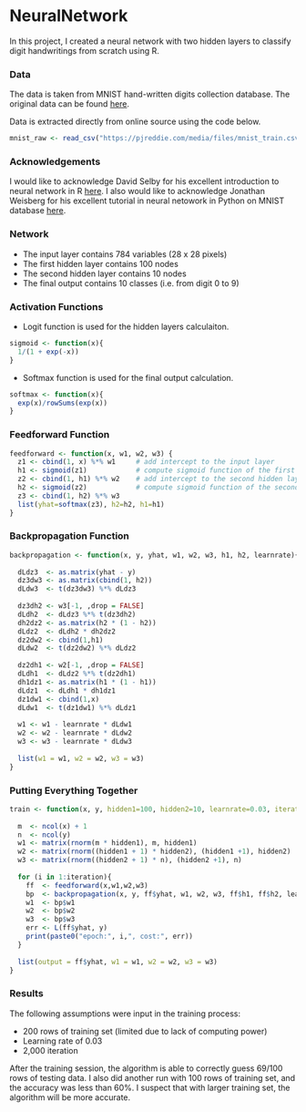 # NeuralNetwork
In this project, I created a neural network with two hidden layers to classify digit handwritings from scratch using R.

### Data
The data is taken from MNIST hand-written digits collection database. The original data can be found [here](http://yann.lecun.com/exdb/mnist/).

Data is extracted directly from online source using the code below.

```r
mnist_raw <- read_csv("https://pjreddie.com/media/files/mnist_train.csv", col_names = FALSE)
```

### Acknowledgements
I would like to acknowledge David Selby for his excellent introduction to neural network in R [here](https://selbydavid.com/2018/01/09/neural-network/).
I also would like to acknowledge Jonathan Weisberg for his excellent tutorial in neural netowork in Python on MNIST database [here](https://jonathanweisberg.org/post/A%20Neural%20Network%20from%20Scratch%20-%20Part%201/).

### Network
* The input layer contains 784 variables (28 x 28 pixels)
* The first hidden layer contains 100 nodes
* The second hidden layer contains 10 nodes
* The final output contains 10 classes (i.e. from digit 0 to 9)

### Activation Functions
* Logit function is used for the hidden layers calculaiton.
```r
sigmoid <- function(x){
  1/(1 + exp(-x))
}
```
* Softmax function is used for the final output calculation.
```r
softmax <- function(x){
  exp(x)/rowSums(exp(x))
}
```

### Feedforward Function
```r
feedforward <- function(x, w1, w2, w3) { 
  z1 <- cbind(1, x) %*% w1     # add intercept to the input layer
  h1 <- sigmoid(z1)            # compute sigmoid function of the first input layer
  z2 <- cbind(1, h1) %*% w2    # add intercept to the second hidden layer
  h2 <- sigmoid(z2)            # compute sigmoid function of the second input layer
  z3 <- cbind(1, h2) %*% w3
  list(yhat=softmax(z3), h2=h2, h1=h1)
}
```

### Backpropagation Function
```r
backpropagation <- function(x, y, yhat, w1, w2, w3, h1, h2, learnrate){
  
  dLdz3  <- as.matrix(yhat - y)
  dz3dw3 <- as.matrix(cbind(1, h2))
  dLdw3  <- t(dz3dw3) %*% dLdz3
  
  dz3dh2 <- w3[-1, ,drop = FALSE]
  dLdh2  <- dLdz3 %*% t(dz3dh2)
  dh2dz2 <- as.matrix(h2 * (1 - h2))
  dLdz2  <- dLdh2 * dh2dz2
  dz2dw2 <- cbind(1,h1)
  dLdw2  <- t(dz2dw2) %*% dLdz2
  
  dz2dh1 <- w2[-1, ,drop = FALSE]
  dLdh1  <- dLdz2 %*% t(dz2dh1)
  dh1dz1 <- as.matrix(h1 * (1 - h1))
  dLdz1  <- dLdh1 * dh1dz1
  dz1dw1 <- cbind(1,x)
  dLdw1  <- t(dz1dw1) %*% dLdz1
  
  w1 <- w1 - learnrate * dLdw1
  w2 <- w2 - learnrate * dLdw2
  w3 <- w3 - learnrate * dLdw3
  
  list(w1 = w1, w2 = w2, w3 = w3)
}
```

### Putting Everything Together
```r
train <- function(x, y, hidden1=100, hidden2=10, learnrate=0.03, iteration=2000){
  
  m  <- ncol(x) + 1
  n  <- ncol(y)
  w1 <- matrix(rnorm(m * hidden1), m, hidden1)
  w2 <- matrix(rnorm((hidden1 + 1) * hidden2), (hidden1 +1), hidden2)
  w3 <- matrix(rnorm((hidden2 + 1) * n), (hidden2 +1), n)
  
  for (i in 1:iteration){
    ff  <- feedforward(x,w1,w2,w3)
    bp  <- backpropagation(x, y, ff$yhat, w1, w2, w3, ff$h1, ff$h2, learnrate)
    w1  <- bp$w1
    w2  <- bp$w2
    w3  <- bp$w3
    err <- L(ff$yhat, y) 
    print(paste0("epoch:", i,", cost:", err))
  }
  
  list(output = ff$yhat, w1 = w1, w2 = w2, w3 = w3)
}
```

### Results
The following assumptions were input in the training process:
* 200 rows of training set (limited due to lack of computing power)
* Learning rate of 0.03
* 2,000 iteration

After the training session, the algorithm is able to correctly guess 69/100 rows of testing data.
I also did another run with 100 rows of training set, and the accuracy was less than 60%.
I suspect that with larger training set, the algorithm will be more accurate.
